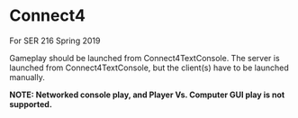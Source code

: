 # Connect4

For SER 216 Spring 2019

Gameplay should be launched from Connect4TextConsole. 
The server is launched from Connect4TextConsole, but the client(s) have to be launched manually.

**NOTE: Networked console play, and Player Vs. Computer GUI play is not supported.**
